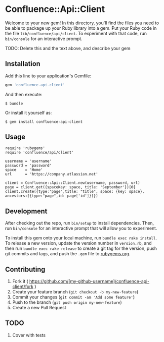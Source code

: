 # Confluence::Api::Client

Welcome to your new gem! In this directory, you'll find the files you need to be able to package up your Ruby library into a gem. Put your Ruby code in the file `lib/confluence/api/client`. To experiment with that code, run `bin/console` for an interactive prompt.

TODO: Delete this and the text above, and describe your gem

## Installation

Add this line to your application's Gemfile:

```ruby
gem 'confluence-api-client'
```

And then execute:

    $ bundle

Or install it yourself as:

    $ gem install confluence-api-client

## Usage

    require 'rubygems'
    require 'confluence/api/client'

    username = 'username'
    password = 'password'
    space    = 'Home'
    url      = 'https://company.atlassian.net'

    client = Confluence::Api::Client.new(username, password, url)
    page = client.get({spaceKey: space, title: 'September'})[0]
    client.create({type:"page",title: "title", space: {key: space}, ancestors:[{type:"page",id: page['id']}]})


## Development

After checking out the repo, run `bin/setup` to install dependencies. Then, run `bin/console` for an interactive prompt that will allow you to experiment.

To install this gem onto your local machine, run `bundle exec rake install`. To release a new version, update the version number in `version.rb`, and then run `bundle exec rake release` to create a git tag for the version, push git commits and tags, and push the `.gem` file to [rubygems.org](https://rubygems.org).

## Contributing

1. Fork it ( https://github.com/[my-github-username]/confluence-api-client/fork )
2. Create your feature branch (`git checkout -b my-new-feature`)
3. Commit your changes (`git commit -am 'Add some feature'`)
4. Push to the branch (`git push origin my-new-feature`)
5. Create a new Pull Request


## TODO

1. Cover with tests
